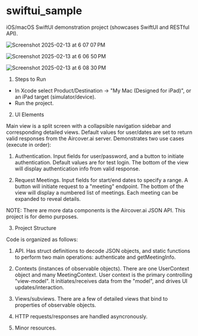 # swiftui_sample
iOS/macOS SwiftUI demonstration project (showcases SwiftUI and RESTful API).

![Screenshot 2025-02-13 at 6 07 07 PM](https://github.com/user-attachments/assets/90586572-bc91-4598-a028-fc510869464c)

![Screenshot 2025-02-13 at 6 06 50 PM](https://github.com/user-attachments/assets/2a975d57-9444-4f32-bdf9-6c8e49998761)

![Screenshot 2025-02-13 at 6 08 30 PM](https://github.com/user-attachments/assets/1eb3a617-6a9b-4c19-bcd9-1fb59a5cc06f)



1. Steps to Run

- In Xcode select Product/Destination -> "My Mac (Designed for iPad)", or an iPad target (simulator/device).
- Run the project.



2. UI Elements

Main view is a split screen with a collapsible navigation sidebar and corresponding detailed views.
Default values for user/dates are set to return valid responses from the Aircover.ai server.
Demonstrates two use cases (execute in order):

  1. Authentication. Input fields for user/password, and a button to initiate authentication. Default values are for test login. The bottom of the view will display authentication info from valid response.

  2. Request Meetings. Input fields for start/end dates to specify a range. A button will initiate request to a "meeting" endpoint. The bottom of the view will display a numbered list of meetings. Each meeting can be expanded to reveal details.

NOTE: There are more data components is the Aircover.ai JSON API. This project is for demo purposes.



3. Project Structure

Code is organized as follows:

  1. API. Has struct definitions to decode JSON objects, and static functions to perform two main operations: authenticate and getMeetingInfo.

  2. Contexts (instances of observable objects). There are one UserContext object and many MeetingContext. User context is the primary controlling "view-model". It initiates/receives data from the "model", and drives UI updates/interaction.

  3. Views/subviews. There are a few of detailed views that bind to properties of observable objects.

  4. HTTP requests/responses are handled asyncronously.

  5. Minor resources.
